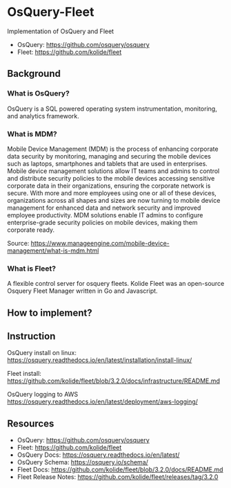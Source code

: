 # OsQuery-Fleet

Implementation of OsQuery and Fleet

- OsQuery: https://github.com/osquery/osquery
- Fleet: https://github.com/kolide/fleet

## Background

### What is OsQuery?

OsQuery is a SQL powered operating system instrumentation, monitoring, and analytics framework.

### What is MDM?

Mobile Device Management (MDM) is the process of enhancing corporate data security by monitoring, managing and securing the mobile devices such as laptops, smartphones and tablets that are used in enterprises. Mobile device management solutions allow IT teams and admins to control and distribute security policies to the mobile devices accessing sensitive corporate data in their organizations, ensuring the corporate network is secure. With more and more employees using one or all of these devices, organizations across all shapes and sizes are now turning to mobile device management for enhanced data and network security and improved employee productivity. MDM solutions enable IT admins to configure enterprise-grade security policies on mobile devices, making them corporate ready.

Source: https://www.manageengine.com/mobile-device-management/what-is-mdm.html

### What is Fleet?

A flexible control server for osquery fleets.
Kolide Fleet was an open-source Osquery Fleet Manager written in Go and Javascript.

## How to implement?

## Instruction

OsQuery install on linux:
https://osquery.readthedocs.io/en/latest/installation/install-linux/

Fleet install:
https://github.com/kolide/fleet/blob/3.2.0/docs/infrastructure/README.md

OsQuery logging to AWS
https://osquery.readthedocs.io/en/latest/deployment/aws-logging/

## Resources

- OsQuery: https://github.com/osquery/osquery
- Fleet: https://github.com/kolide/fleet
- OsQuery Docs: https://osquery.readthedocs.io/en/latest/
- OsQuery Schema: https://osquery.io/schema/
- Fleet Docs: https://github.com/kolide/fleet/blob/3.2.0/docs/README.md
- Fleet Release Notes: https://github.com/kolide/fleet/releases/tag/3.2.0
